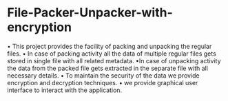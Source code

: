 # File-Packer-Unpacker-with-encryption
• This project provides the facility of packing and unpacking the regular files.
• In case of packing activity all the data of multiple regular files gets stored in single file with all related metadata.
•In case of unpacking activity the data from the packed file gets extracted in the separate file with all necessary details.
• To maintain the security of the data we provide encryption and decryption techniques.
• we provide graphical user interface to interact with the application.
